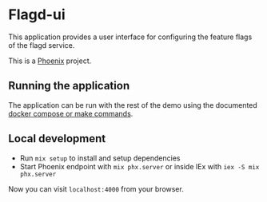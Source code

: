 # Flagd-ui

This application provides a user interface for configuring the feature
flags of the flagd service.

This is a [Phoenix](https://www.phoenixframework.org/) project.

## Running the application

The application can be run with the rest of the demo using the documented
[docker compose or make commands](https://opentelemetry.io/docs/demo/#running-the-demo).

## Local development

* Run `mix setup` to install and setup dependencies
* Start Phoenix endpoint with `mix phx.server` or inside IEx with `iex -S mix phx.server`

Now you can visit `localhost:4000` from your browser.
